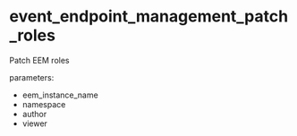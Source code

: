# event_endpoint_management_patch_roles

Patch EEM roles
 
parameters:
- eem_instance_name
- namespace
- author
- viewer

